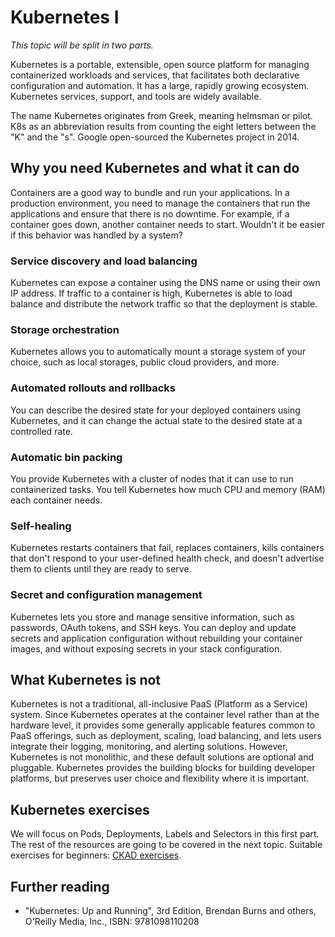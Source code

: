 # Kubernetes I
*This topic will be split in two parts.*

Kubernetes is a portable, extensible, open source platform for managing containerized workloads and services, that facilitates both declarative configuration and automation. It has a large, rapidly growing ecosystem. Kubernetes services, support, and tools are widely available.

The name Kubernetes originates from Greek, meaning helmsman or pilot. K8s as an abbreviation results from counting the eight letters between the "K" and the "s". Google open-sourced the Kubernetes project in 2014.

## Why you need Kubernetes and what it can do
Containers are a good way to bundle and run your applications. In a production environment, you need to manage the containers that run the applications and ensure that there is no downtime. For example, if a container goes down, another container needs to start. Wouldn't it be easier if this behavior was handled by a system?

### Service discovery and load balancing
Kubernetes can expose a container using the DNS name or using their own IP address. If traffic to a container is high, Kubernetes is able to load balance and distribute the network traffic so that the deployment is stable.

### Storage orchestration
Kubernetes allows you to automatically mount a storage system of your choice, such as local storages, public cloud providers, and more.

### Automated rollouts and rollbacks
You can describe the desired state for your deployed containers using Kubernetes, and it can change the actual state to the desired state at a controlled rate.

### Automatic bin packing
You provide Kubernetes with a cluster of nodes that it can use to run containerized tasks. You tell Kubernetes how much CPU and memory (RAM) each container needs.

### Self-healing
Kubernetes restarts containers that fail, replaces containers, kills containers that don't respond to your user-defined health check, and doesn't advertise them to clients until they are ready to serve.

### Secret and configuration management
Kubernetes lets you store and manage sensitive information, such as passwords, OAuth tokens, and SSH keys. You can deploy and update secrets and application configuration without rebuilding your container images, and without exposing secrets in your stack configuration.

## What Kubernetes is not
Kubernetes is not a traditional, all-inclusive PaaS (Platform as a Service) system. Since Kubernetes operates at the container level rather than at the hardware level, it provides some generally applicable features common to PaaS offerings, such as deployment, scaling, load balancing, and lets users integrate their logging, monitoring, and alerting solutions. However, Kubernetes is not monolithic, and these default solutions are optional and pluggable. Kubernetes provides the building blocks for building developer platforms, but preserves user choice and flexibility where it is important.

## Kubernetes exercises
We will focus on Pods, Deployments, Labels and Selectors in this first part. The rest of the resources are going to be covered in the next topic. Suitable exercises for beginners: [CKAD exercises](https://github.com/dgkanatsios/CKAD-exercises).

## Further reading
- "Kubernetes: Up and Running", 3rd Edition, Brendan Burns and others, O'Reilly Media, Inc., ISBN: 9781098110208
